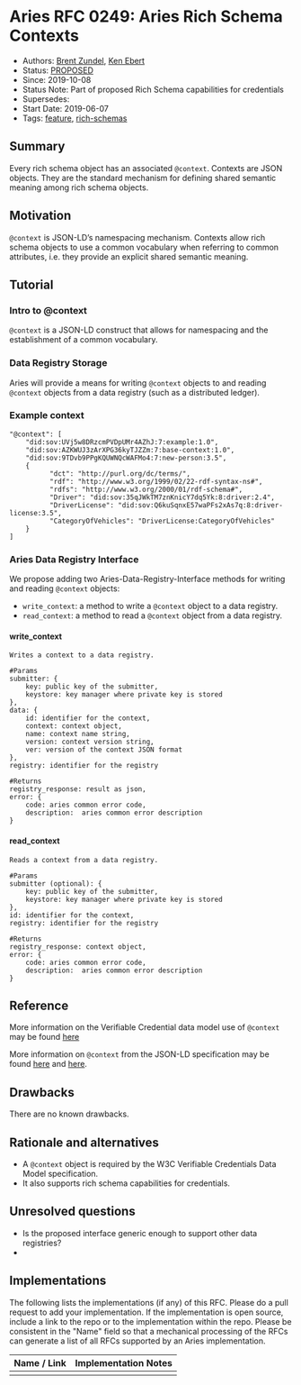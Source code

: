 # Aries RFC 0249: Aries Rich Schema Contexts
- Authors: [Brent Zundel](brent.zundel@evernym.com), [Ken Ebert](ken@sovrin.org)
- Status: [PROPOSED](/README.md#proposed)
- Since: 2019-10-08
- Status Note: Part of proposed Rich Schema capabilities for credentials 
- Supersedes: 
- Start Date: 2019-06-07 
- Tags: [feature](/tags.md#feature), [rich-schemas](/tags.md#rich-schemas)

## Summary
[summary]: #summary

Every rich schema object has an associated `@context`. Contexts are JSON
objects. They are the standard mechanism for defining shared semantic
meaning among rich schema objects.

## Motivation
[motivation]: #motivation

`@context` is JSON-LD’s namespacing mechanism. Contexts allow rich schema
objects to use a common vocabulary when referring to common attributes,
i.e. they provide an explicit shared semantic meaning.

## Tutorial
[tutorial]: #tutorial

### Intro to @context
`@context` is a JSON-LD construct that allows for namespacing and the
establishment of a common vocabulary.

### Data Registry Storage
Aries will provide a means for writing `@context` objects to and reading
`@context` objects from a data registry (such as a distributed ledger).

### Example context
```
"@context": [
    "did:sov:UVj5w8DRzcmPVDpUMr4AZhJ:7:example:1.0",
    "did:sov:AZKWUJ3zArXPG36kyTJZZm:7:base-context:1.0",
    "did:sov:9TDvb9PPgKQUWNQcWAFMo4:7:new-person:3.5",
    {
          "dct": "http://purl.org/dc/terms/",
          "rdf": "http://www.w3.org/1999/02/22-rdf-syntax-ns#",
          "rdfs": "http://www.w3.org/2000/01/rdf-schema#",
          "Driver": "did:sov:35qJWkTM7znKnicY7dq5Yk:8:driver:2.4",
          "DriverLicense": "did:sov:Q6kuSqnxE57waPFs2xAs7q:8:driver-license:3.5",
          "CategoryOfVehicles": "DriverLicense:CategoryOfVehicles"
    }
]
```

### Aries Data Registry Interface
We propose adding two Aries-Data-Registry-Interface methods for writing and
reading `@context` objects:
- `write_context`: a method to write a `@context` object to a data
registry. 
- `read_context`: a method to read a `@context` object from a data
registry.

#### write_context
```
Writes a context to a data registry.

#Params
submitter: {
    key: public key of the submitter,
    keystore: key manager where private key is stored
}, 
data: {
    id: identifier for the context,
    context: context object,
    name: context name string,
    version: context version string,
    ver: version of the context JSON format
},
registry: identifier for the registry

#Returns
registry_response: result as json,
error: {
    code: aries common error code,
    description:  aries common error description
}
```
#### read_context
```
Reads a context from a data registry.

#Params
submitter (optional): {
    key: public key of the submitter,
    keystore: key manager where private key is stored
}, 
id: identifier for the context,
registry: identifier for the registry

#Returns
registry_response: context object,
error: {
    code: aries common error code,
    description:  aries common error description
}
```

## Reference
[reference]: #reference

More information on the Verifiable Credential data model use of `@context`
may be found [here](https://w3c.github.io/vc-data-model/#contexts)

More information on `@context` from the JSON-LD specification may be found
[here](https://w3c.github.io/json-ld-syntax/#the-context) and
[here](https://w3c.github.io/json-ld-syntax/#advanced-context-usage).


## Drawbacks

There are no known drawbacks. 

## Rationale and alternatives

- A `@context` object is required by the W3C Verifiable Credentials Data
Model specification.
- It also supports rich schema capabilities for credentials.

## Unresolved questions

- Is the proposed interface generic enough to support other data
registries?
- 
   
## Implementations

The following lists the implementations (if any) of this RFC. Please do a
pull request to add your implementation. If the implementation is open
source, include a link to the repo or to the implementation within the
repo. Please be consistent in the "Name" field so that a mechanical
processing of the RFCs can generate a list of all RFCs supported by an
Aries implementation.

Name / Link | Implementation Notes
--- | ---
 |  | 

